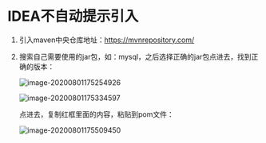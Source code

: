 # IDEA不自动提示引入

1. 引入maven中央仓库地址：https://mvnrepository.com/

2. 搜索自己需要使用的jar包，如：mysql，之后选择正确的jar包点进去，找到正确的版本：

   ![image-20200801175254926](https://gitee.com/firewolf/allinone/raw/master/images/image-20200801175254926.png)

   

   

   ![image-20200801175334597](https://gitee.com/firewolf/allinone/raw/master/images/image-20200801175334597.png)

   点进去，复制红框里面的内容，粘贴到pom文件：

   ![image-20200801175509450](https://gitee.com/firewolf/allinone/raw/master/images/image-20200801175509450.png)